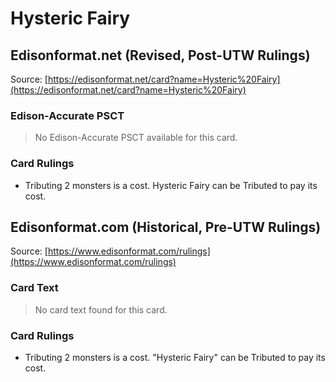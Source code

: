# Hysteric Fairy

## Edisonformat.net (Revised, Post-UTW Rulings)

Source: [https://edisonformat.net/card?name=Hysteric%20Fairy](https://edisonformat.net/card?name=Hysteric%20Fairy)

### Edison-Accurate PSCT

> No Edison-Accurate PSCT available for this card.

### Card Rulings

*   Tributing 2 monsters is a cost. Hysteric Fairy can be Tributed to pay its cost.


## Edisonformat.com (Historical, Pre-UTW Rulings)

Source: [https://www.edisonformat.com/rulings](https://www.edisonformat.com/rulings)

### Card Text

> No card text found for this card.

### Card Rulings

*   Tributing 2 monsters is a cost. "Hysteric Fairy" can be Tributed to pay its cost.


